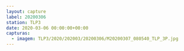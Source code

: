 ```yaml
---
layout: capture
label: 20200306
station: TLP3
date: 2020-03-06 00:00:00+00:00
capturas:
  - imagem: TLP3/2020/202003/20200306/M20200307_080540_TLP_3P.jpg
---
```

